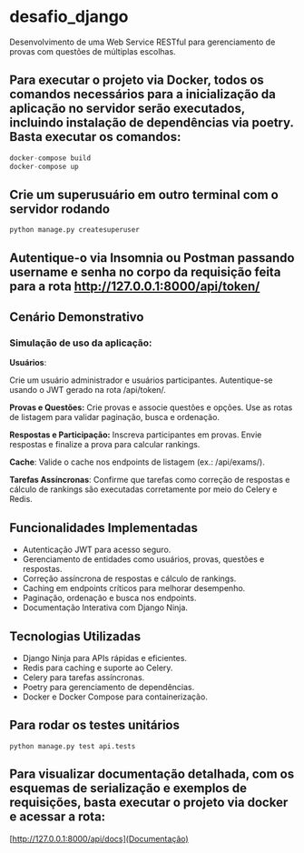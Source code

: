 # desafio_django
Desenvolvimento de uma Web Service RESTful para gerenciamento de provas com questões de múltiplas escolhas. 

## Para executar o projeto via Docker, todos os comandos necessários para a inicialização da aplicação no servidor serão executados, incluindo instalação de dependências via poetry. Basta executar os comandos:
```python
docker-compose build
docker-compose up
```

## Crie um superusuário em outro terminal com o servidor rodando
`python manage.py createsuperuser`

## Autentique-o via Insomnia ou Postman passando username e senha no corpo da requisição feita para a rota http://127.0.0.1:8000/api/token/

## Cenário Demonstrativo
### Simulação de uso da aplicação:
**Usuários**:

Crie um usuário administrador e usuários participantes.
Autentique-se usando o JWT gerado na rota /api/token/.

**Provas e Questões:**
Crie provas e associe questões e opções.
Use as rotas de listagem para validar paginação, busca e ordenação.

**Respostas e Participação:**
Inscreva participantes em provas.
Envie respostas e finalize a prova para calcular rankings.


**Cache**:
Valide o cache nos endpoints de listagem (ex.: /api/exams/).

**Tarefas Assíncronas**:
Confirme que tarefas como correção de respostas e cálculo de rankings são executadas corretamente por meio do Celery e Redis.


## Funcionalidades Implementadas
 - Autenticação JWT para acesso seguro.
 - Gerenciamento de entidades como usuários, provas, questões e respostas.
 - Correção assíncrona de respostas e cálculo de rankings.
 - Caching em endpoints críticos para melhorar desempenho.
 - Paginação, ordenação e busca nos endpoints.
 - Documentação Interativa com Django Ninja.

## Tecnologias Utilizadas
 - Django Ninja para APIs rápidas e eficientes.
 - Redis para caching e suporte ao Celery.
 - Celery para tarefas assíncronas.
 - Poetry para gerenciamento de dependências.
 - Docker e Docker Compose para containerização.

## Para rodar os testes unitários
`python manage.py test api.tests`

## Para visualizar documentação detalhada, com os esquemas de serialização e exemplos de requisições, basta executar o projeto via docker e acessar a rota:
[http://127.0.0.1:8000/api/docs](Documentação)